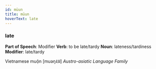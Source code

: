 ```yaml
---
id: müun
title: müun
hoverText: late
---
```


### late

**Part of Speech**: Modifier
**Verb**: to be late/tardy
**Noun**: lateness/tardiness
**Modifier**: late/tardy

Vietnamese muộn [muəŋ˨˩˨]
*Austro-asiatic Language Family*